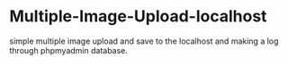 # Multiple-Image-Upload-localhost

simple multiple image upload and save to the localhost and making a log through phpmyadmin database.
